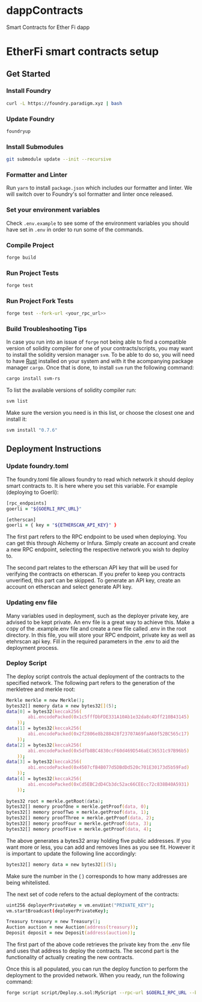 # dappContracts
Smart Contracts for Ether Fi dapp

# EtherFi smart contracts setup

## Get Started  

### Install Foundry

```zsh
curl -L https://foundry.paradigm.xyz | bash
```

### Update Foundry

```zsh
foundryup
```

### Install Submodules

```zsh
git submodule update --init --recursive
```

### Formatter and Linter

Run `yarn` to install `package.json` which includes our formatter and linter. We will switch over to Foundry's sol formatter and linter once released.  

### Set your environment variables

Check `.env.example` to see some of the environment variables you should have set in `.env` in order to run some of the commands.

### Compile Project

```zsh
forge build
```

### Run Project Tests

```zsh
forge test
```
### Run Project Fork Tests

```zsh
forge test --fork-url <your_rpc_url>>
```

### Build Troubleshooting Tips

In case you run into an issue of `forge` not being able to find a compatible version of solidity compiler for one of your contracts/scripts, you may want to install the solidity version manager `svm`. To be able to do so, you will need to have [Rust](https://www.rust-lang.org/tools/install) installed on your system and with it the acompanying package manager `cargo`. Once that is done, to install `svm` run the following command:

```zsh
cargo install svm-rs
```

To list the available versions of solidity compiler run:

```zsh
svm list
```

Make sure the version you need is in this list, or choose the closest one and install it:

```zsh
svm install "0.7.6"
```

## Deployment Instructions

### Update foundry.toml

The foundry.toml file allows foundry to read which network it should deploy smart contracts to. It is here where you set this variable. For example (deploying to Goerli):

```zsh
[rpc_endpoints]
goerli = "${GOERLI_RPC_URL}"

[etherscan]
goerli = { key = "${ETHERSCAN_API_KEY}" }
```

The first part refers to the RPC endpoint to be used when deploying. You can get this through Alchemy or Infura. Simply create an account and create a new RPC endpoint, selecting the respective network you wish to deploy to.

The second part relates to the etherscan API key that will be used for verifying the contracts on etherscan. If you prefer to keep you contracts unverified, this part can be skipped. To generate an API key, create an account on etherscan and select generate API key.

### Updating env file

Many variables used in deployment, such as the deployer private key, are advised to be kept private. An env file is a great way to achieve this. Make a copy of the .example.env file and create a new file called .env in the root directory. In this file, you will store your RPC endpoint, private key as well as etehrscan api key. Fill in the required parameters in the .env to aid the deployment process.

### Deploy Script

The deploy script controls the actual deployment of the contracts to the specified network. The following part refers to the generation of the merkletree and merkle root:

```zsh
Merkle merkle = new Merkle();        
bytes32[] memory data = new bytes32[](5);
data[0] = bytes32(keccak256(
        abi.encodePacked(0x1c5fffDbFDE331A10Ab1e32da8c4Dff210B43145)
    ));
data[1] = bytes32(keccak256(
        abi.encodePacked(0x2f2806e8b288428f23707A69faA60f52BC565c17)
    ));   
data[2] = bytes32(keccak256(
        abi.encodePacked(0x5dfb8BC4830ccF60d469D546aEC36531c97B96b5)
    ));   
data[3] = bytes32(keccak256(
        abi.encodePacked(0x4507cfB4B077d5DBdDd520c701E30173d5b59Fad)
    ));   
data[4] = bytes32(keccak256(
        abi.encodePacked(0xCd5EBC2dD4Cb3dc52ac66CEEcc72c838B40A5931)
    ));   
            
bytes32 root = merkle.getRoot(data);
bytes32[] memory proofOne = merkle.getProof(data, 0); 
bytes32[] memory proofTwo = merkle.getProof(data, 1); 
bytes32[] memory proofThree = merkle.getProof(data, 2); 
bytes32[] memory proofFour = merkle.getProof(data, 3); 
bytes32[] memory proofFive = merkle.getProof(data, 4); 
```

The above generates a bytes32 array holding five public addresses. If you want more or less, you can add and removes lines as you see fit. However it is important to update the following line accordingly:

```zsh
bytes32[] memory data = new bytes32[](5);
```

Make sure the number in the ( ) corresponds to how many addresses are being whitelisted.

The next set of code refers to the actual deployment of the contracts:

```zsh
uint256 deployerPrivateKey = vm.envUint("PRIVATE_KEY");
vm.startBroadcast(deployerPrivateKey);

Treasury treasury = new Treasury();
Auction auction = new Auction(address(treasury));
Deposit deposit = new Deposit(address(auction));
```

The first part of the above code retrieves the private key from the .env file and uses that address to deploy the contracts. The second part is the functionality of actually creating the new contracts.

Once this is all populated, you can run the deploy function to perform the deployment to the provided network. When you ready, run the following command:

```zsh
forge script script/Deploy.s.sol:MyScript --rpc-url $GOERLI_RPC_URL --broadcast --verify -vvvv
```
